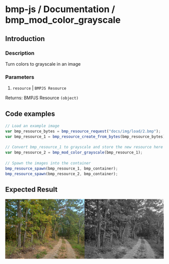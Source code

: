 # bmp-js / Documentation / bmp_mod_color_grayscale
## Introduction

### Description

Turn colors to grayscale in an image

### Parameters

1. `resource` | `BMPJS Resource`

Returns: BMPJS Resource `(object)`

## Code examples

```js
// Load an example image
var bmp_resource_bytes = bmp_resource_request("docs/img/load/2.bmp");
var bmp_resource_1 = bmp_resource_create_from_bytes(bmp_resource_bytes);

// Convert bmp_resource_1 to grayscale and store the new resource here
var bmp_resource_2 = bmp_mod_color_grayscale(bmp_resource_1);

// Spawn the images into the container
bmp_resource_spawn(bmp_resource_1, bmp_container);
bmp_resource_spawn(bmp_resource_2, bmp_container);
```

## Expected Result

![expected-result](./img/012.png)
